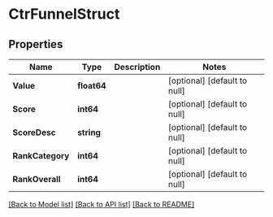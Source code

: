 # CtrFunnelStruct

## Properties
Name | Type | Description | Notes
------------ | ------------- | ------------- | -------------
**Value** | **float64** |  | [optional] [default to null]
**Score** | **int64** |  | [optional] [default to null]
**ScoreDesc** | **string** |  | [optional] [default to null]
**RankCategory** | **int64** |  | [optional] [default to null]
**RankOverall** | **int64** |  | [optional] [default to null]

[[Back to Model list]](../README.md#documentation-for-models) [[Back to API list]](../README.md#documentation-for-api-endpoints) [[Back to README]](../README.md)


